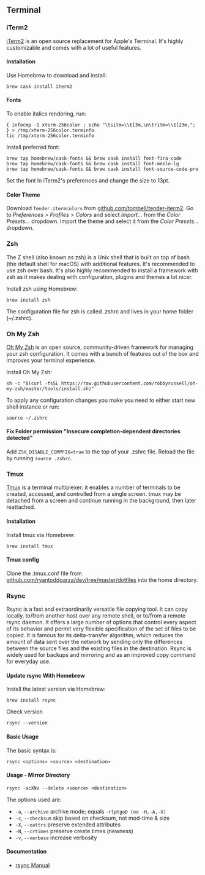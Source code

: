## Terminal

### iTerm2

[iTerm2](https://www.iterm2.com/) is an open source replacement for Apple's Terminal. It's highly customizable and comes with a lot of useful features.

#### Installation

Use Homebrew to download and install:

```
brew cask install iterm2
```

#### Fonts

To enable italics rendering, run:

```
{ infocmp -1 xterm-256color ; echo "\tsitm=\\E[3m,\n\tritm=\\E[23m,"; } > /tmp/xterm-256color.terminfo
tic /tmp/xterm-256color.terminfo
```

Install preferred font:

```
brew tap homebrew/cask-fonts && brew cask install font-fira-code
brew tap homebrew/cask-fonts && brew cask install font-meslo-lg
brew tap homebrew/cask-fonts && brew cask install font-source-code-pro
```

Set the font in iTerm2's preferences and change the size to 13pt.

#### Color Theme

Download `Tender.itermcolors` from [github.com/tombell/tender-iterm2](https://github.com/tombell/tender-iterm2). Go to *Preferences > Profiles > Colors* and select *Import...* from the *Color Presets...* dropdown. Import the theme and select it from the *Color Presets...* dropdown.

### Zsh

The Z shell (also known as zsh) is a Unix shell that is built on top of bash (the default shell for macOS) with additional features. It's recommended to use zsh over bash. It's also highly recommended to install a framework with zsh as it makes dealing with configuration, plugins and themes a lot nicer.

Install zsh using Homebrew:

```
brew install zsh
```

The configuration file for zsh is called .zshrc and lives in your home folder (~/.zshrc).

### Oh My Zsh

[Oh My Zsh](https://github.com/robbyrussell/oh-my-zsh) is an open source, community-driven framework for managing your zsh configuration. It comes with a bunch of features out of the box and improves your terminal experience.

Install Oh My Zsh:

```
sh -c "$(curl -fsSL https://raw.githubusercontent.com/robbyrussell/oh-my-zsh/master/tools/install.sh)"
```

To apply any configuration changes you make you need to either start new shell instance or run:

```
source ~/.zshrc
```

#### Fix Folder permission "Insecure completion-dependent directories detected"

Add `ZSH_DISABLE_COMPFIX=true` to the top of your .zshrc file. Reload the file by running `source .zshrc`.

### Tmux

[Tmux](https://github.com/tmux/tmux/wiki) is a terminal multiplexer: it enables a number of terminals to be created, accessed, and controlled from a single screen. tmux may be detached from a screen and continue running in the background, then later reattached.

#### Installation

Install tmux via Homebrew:

```
brew install tmux
```

#### Tmux config

Clone the .tmux.conf file from [github.com/ryantoddgarza/dev/tree/master/dotfiles](https://github.com/ryantoddgarza/dev/tree/master/dotfiles) into the home directory.

### Rsync

Rsync is a fast and extraordinarily versatile file copying tool. It can copy locally, to/from another host over any remote shell, or to/from a remote rsync daemon. It offers a large number of options that control every aspect of its behavior and permit very flexible specification of the set of files to be copied. It is famous for its delta-transfer algorithm, which reduces the amount of data sent over the network by sending only the differences between the source files and the existing files in the destination. Rsync is widely used for backups and mirroring and as an improved copy command for everyday use.

#### Update rsync With Homebrew

Install the latest version via Homebrew:

```
brew install rsync
```

Check version

```
rsync --version
```

#### Basic Usage

The basic syntax is:

```
rsync <options> <source> <destination>
```

#### Usage - Mirror Directory

```
rsync -acXNv --delete <source> <destination>
```

The options used are:

- `-a`, `--archive` archive mode; equals `-rlptgoD (no -H,-A,-X)`
- `-c`, `--checksum` skip based on checksum, not mod-time & size
- `-X`, `--xattrs` preserve extended attributes
- `-N`, `--crtimes` preserve create times (newness)
- `-v`, `--verbose` increase verbosity

#### Documentation

- [rsync Manual](https://www.manpagez.com/man/1/rsync/)

